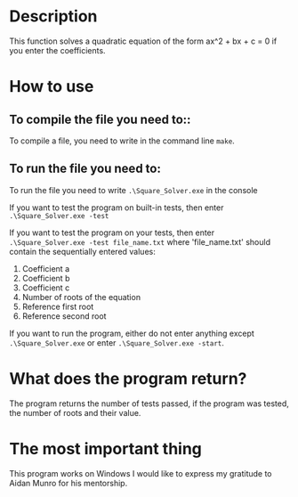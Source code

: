 # Description
This function solves a quadratic equation of the form ax^2 + bx + c = 0 if you enter the coefficients.
# How to use
## To compile the file you need to::
To compile a file, you need to write in the command line `make`. 
## To run the file you need to:
To run the file you need to write `.\Square_Solver.exe` in the console

If you want to test the program on built-in tests, then enter `.\Square_Solver.exe -test`

If you want to test the program on your tests, then enter `.\Square_Solver.exe -test file_name.txt` where 'file_name.txt' should contain the sequentially entered values:
1. Coefficient a
2. Coefficient b 
3. Coefficient c
4. Number of roots of the equation
5. Reference first root
6. Reference second root

If you want to run the program, either do not enter anything except `.\Square_Solver.exe` or enter `.\Square_Solver.exe -start`.

# What does the program return?

The program returns the number of tests passed, if the program was tested, the number of roots and their value.

# The most important thing
This program works on Windows
I would like to express my gratitude to Aidan Munro for his mentorship.

